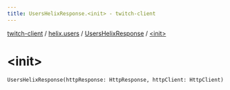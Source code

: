 ```yaml
---
title: UsersHelixResponse.<init> - twitch-client
---
```


[twitch-client](../../index.html) / [helix.users](../index.html) / [UsersHelixResponse](index.html) / [&lt;init&gt;](./-init-.html)

# &lt;init&gt;

`UsersHelixResponse(httpResponse: HttpResponse, httpClient: HttpClient)`